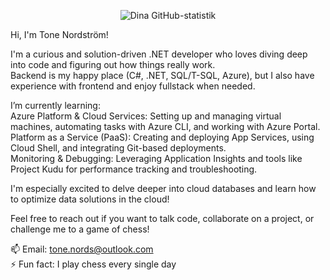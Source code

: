 <div align="center">
  
![Dina GitHub-statistik](https://github-readme-stats.vercel.app/api?username=mobtone&show_icons=true&theme=dark)

</div>
Hi, I'm Tone Nordström!    

I'm a curious and solution-driven .NET developer who loves diving deep into code and figuring out how things really work.  
Backend is my happy place (C#, .NET, SQL/T-SQL, Azure), but I also have experience with frontend and enjoy fullstack when needed.    

I’m currently learning:  
Azure Platform & Cloud Services: Setting up and managing virtual machines, automating tasks with Azure CLI, and working with Azure Portal.  
Platform as a Service (PaaS): Creating and deploying App Services, using Cloud Shell, and integrating Git-based deployments.  
Monitoring & Debugging: Leveraging Application Insights and tools like Project Kudu for performance tracking and troubleshooting.    

I'm especially excited to delve deeper into cloud databases and learn how to optimize data solutions in the cloud!     

Feel free to reach out if you want to talk code, collaborate on a project, or challenge me to a game of chess!    

📫 Email: tone.nords@outlook.com  
⚡ Fun fact: I play chess every single day  
